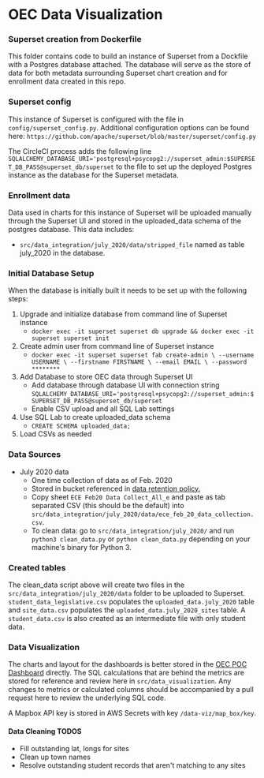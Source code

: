 # OEC Data Visualization

### Superset creation from Dockerfile

This folder contains code to build an instance of Superset from a Dockfile with a Postgres database attached.
The database will serve as the store of data for both metadata surrounding Superset chart creation and for enrollment data created in this repo.

### Superset config

This instance of Superset is configured with the file in `config/superset_config.py`. Additional configuration options can be found here: `https://github.com/apache/superset/blob/master/superset/config.py`

The CircleCI process adds the following line `SQLALCHEMY_DATABASE_URI='postgresql+psycopg2://superset_admin:$SUPERSET_DB_PASS@superset_db/superset` to the file to set up the deployed Postgres instance as the database for the Superset metadata.

### Enrollment data

Data used in charts for this instance of Superset will be uploaded manually through the Superset UI and stored in the uploaded_data schema of the postgres database.
This data includes:
- `src/data_integration/july_2020/data/stripped_file` named as table july_2020 in the database.

### Initial Database Setup
 
When the database is initially built it needs to be set up with the following steps:

1. Upgrade and initialize database from command line of Superset instance
   - `docker exec -it superset superset db upgrade && docker exec -it superset superset init`
1. Create admin user from command line of Superset instance
   - `docker exec -it superset superset fab create-admin \
                 --username USERNAME \
                --firstname FIRSTNAME \
                --email EMAIL \
                --password ********`
1. Add Database to store OEC data through Superset UI 
   - Add database through database UI with connection string `SQLALCHEMY_DATABASE_URI='postgresql+psycopg2://superset_admin:$SUPERSET_DB_PASS@superset_db/superset`
   - Enable CSV upload and all SQL Lab settings
1. Use SQL Lab to create uploaded_data schema
   - `CREATE SCHEMA uploaded_data;`
1. Load CSVs as needed 

### Data Sources

- July 2020 data
  - One time collection of data as of Feb. 2020
  - Stored in bucket referenced in [data retention policy.](https://docs.google.com/document/d/1fBBjWPdC9w8YUlCT47s9-G9jzy0vOQ9ejONviXkkCxI/edit#heading=h.3aiijg3fhho3)
  - Copy sheet `ECE Feb20 Data Collect_All_e` and paste as tab separated CSV (this should be the default) into `src/data_integration/july_2020/data/ece_feb_20_data_collection.csv`.
  - To clean data: go to `src/data_integration/july_2020/` and run `python3 clean_data.py` or `python clean_data.py` depending on your machine's binary for Python 3.
  
### Created tables

The clean_data script above will create two files in the `src/data_integration/july_2020/data` folder to be uploaded to Superset.
`student_data_legislative.csv` populates the `uploaded_data.july_2020` table and `site_data.csv` populates the `uploaded_data.july_2020_sites` table. 
A `student_data.csv` is also created as an intermediate file with only student data.
  
### Data Visualization

The charts and layout for the dashboards is better stored in the [OEC POC Dashboard](http://ec2-3-134-85-99.us-east-2.compute.amazonaws.com/superset/dashboard/3/) directly. 
The SQL calculations that are behind the metrics are stored for reference and review here in `src/data_visualization`. 
Any changes to metrics or calculated columns should be accompanied by a pull request here to review the underlying SQL code.

A Mapbox API key is stored in AWS Secrets with key `/data-viz/map_box/key`. 


#### Data Cleaning TODOS
- Fill outstanding lat, longs for sites
- Clean up town names
- Resolve outstanding student records that aren't matching to any sites